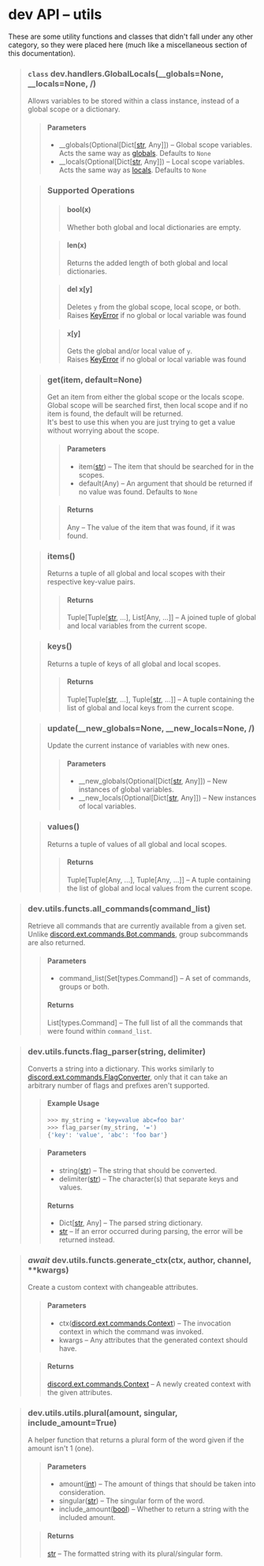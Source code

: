 # dev API – utils

These are some utility functions and classes that didn't fall under any other category, so they were placed here 
(much like a miscellaneous section of this documentation).

> ### `class` dev.handlers.GlobalLocals(__globals=None, __locals=None, /)
> Allows variables to be stored within a class instance, instead of a global scope or a dictionary.
>> #### Parameters
>> - __globals(Optional[Dict[[str](https://docs.python.org/3/library/stdtypes.html#str), Any]]) – Global scope 
>> variables. Acts the same way as [globals](https://docs.python.org/3/library/functions.html#globals). Defaults to `None`
>> - __locals(Optional[Dict[[str](https://docs.python.org/3/library/stdtypes.html#str), Any]]) – Local scope variables. 
>> Acts the same way as [locals](https://docs.python.org/3/library/functions.html#locals). Defaults to `None`
>
>> ### Supported Operations
>>> #### bool(x)
>>> Whether both global and local dictionaries are empty.
>>
>>> #### len(x)
>>> Returns the added length of both global and local dictionaries.
>>
>>> #### del x[y]
>>> Deletes `y` from the global scope, local scope, or both.  
>>> Raises [KeyError](https://docs.python.org/3/library/exceptions.html#KeyError) if no global or local variable was 
>>> found
>>
>>> #### x[y]
>>> Gets the global and/or local value of `y`.  
>>> Raises [KeyError](https://docs.python.org/3/library/exceptions.html#KeyError) if no global or local variable was 
>>> found
> 
>> ### get(item, default=None)
>> Get an item from either the global scope or the locals scope.
>> Global scope will be searched first, then local scope and if no item is found, the default will be returned.  
>> It's best to use this when you are just trying to get a value without worrying about the scope.
>>> #### Parameters
>>> - item([str](https://docs.python.org/3/library/stdtypes.html#str)) – The item that should be searched for in the 
>>> scopes.
>>> - default(Any) – An argument that should be returned if no value was found. Defaults to ``None``
>>
>>> #### Returns
>>> Any – The value of the item that was found, if it was found.
>
>> ### items()
>> Returns a tuple of all global and local scopes with their respective key-value pairs.
>>> #### Returns
>>> Tuple[Tuple[[str](https://docs.python.org/3/library/stdtypes.html#str), ...], List[Any, ...]] – A joined tuple of 
>>> global and local variables from the current scope.
> 
>> ### keys()
>> Returns a tuple of keys of all global and local scopes.
>>> #### Returns
>>> Tuple[Tuple[[str](https://docs.python.org/3/library/stdtypes.html#str), ...], Tuple[[str](https://docs.python.org/3/library/stdtypes.html#str), ...]] – 
>>> A tuple containing the list of global and local keys from the current scope.
> 
>> ### update(__new_globals=None, __new_locals=None, /)
>> Update the current instance of variables with new ones.
>>> #### Parameters
>>> - __new_globals(Optional[Dict[[str](https://docs.python.org/3/library/stdtypes.html#str), Any]]) – New instances of 
>>> global variables.
>>> - __new_locals(Optional[Dict[[str](https://docs.python.org/3/library/stdtypes.html#str), Any]]) – New instances of 
>>> local variables.
>
>> ### values()
>> Returns a tuple of values of all global and local scopes.
>>> #### Returns
>>> Tuple[Tuple[Any, ...], Tuple[Any, ...]] – A tuple containing the list of global and local values from the current 
>>> scope.

> ### dev.utils.functs.all_commands(command_list)
> Retrieve all commands that are currently available from a given set.
> Unlike [discord.ext.commands.Bot.commands](https://discordpy.readthedocs.io/en/latest/ext/commands/api.html#discord.ext.commands.Bot.commands), 
> group subcommands are also returned.
>> #### Parameters
>> - command_list(Set[types.Command]) – A set of commands, groups or both.
>> #### Returns
>> List[types.Command] – 
>> The full list of all the commands that were found within `command_list`.

> ### dev.utils.functs.flag_parser(string, delimiter)
> Converts a string into a dictionary. 
> This works similarly to [discord.ext.commands.FlagConverter](https://discordpy.readthedocs.io/en/latest/ext/commands/api.html#discord.ext.commands.FlagConverter), 
> only that it can take an arbitrary number of flags and prefixes aren't supported.
>> #### Example Usage
>> ```python
>> >>> my_string = 'key=value abc=foo bar'
>> >>> flag_parser(my_string, '=')
>> {'key': 'value', 'abc': 'foo bar'}
>> ```
>
>> #### Parameters
>> - string([str](https://docs.python.org/3/library/stdtypes.html#str)) – The string that should be converted.
>> - delimiter([str](https://docs.python.org/3/library/stdtypes.html#str)) – The character(s) that separate keys and 
>> values.
>> #### Returns
>> - Dict[[str](https://docs.python.org/3/library/stdtypes.html#str), Any] – The parsed string dictionary.
>> - [str](https://docs.python.org/3/library/stdtypes.html#str) – If an error occurred during parsing, the error will be 
>> returned instead.

> ### *await* dev.utils.functs.generate_ctx(ctx, author, channel, **kwargs)
> Create a custom context with changeable attributes.
>> #### Parameters
>> - ctx([discord.ext.commands.Context](https://discordpy.readthedocs.io/en/latest/ext/commands/api.html#discord.ext.commands.Context)) – 
>> The invocation context in which the command was invoked.
>> - kwargs – Any attributes that the generated context should have.
>
>> #### Returns
>> [discord.ext.commands.Context](https://discordpy.readthedocs.io/en/latest/ext/commands/api.html#discord.ext.commands.Context) – 
>> A newly created context with the given attributes.

> ### dev.utils.utils.plural(amount, singular, include_amount=True)
> A helper function that returns a plural form of the word given if the amount isn't 1 (one).
> 
>> #### Parameters
>> - amount([int](https://docs.python.org/3/library/functions.html#int)) – The amount of things that should be 
>> taken into consideration.
>> - singular([str](https://docs.python.org/3/library/stdtypes.html#str)) – The singular form of the word.
>> - include_amount([bool](https://docs.python.org/3/library/functions.html#bool)) – Whether to return a string with the 
>> included amount.
>
>> #### Returns
>> [str](https://docs.python.org/3/library/stdtypes.html#str) – The formatted string with its plural/singular form.